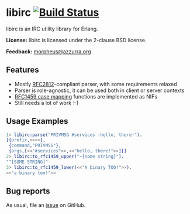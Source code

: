 # libirc [![Build Status](https://secure.travis-ci.org/rfc1459/libirc.png)](http://travis-ci.org/rfc1459/libirc)

libirc is an IRC utility library for Erlang.

**License:** libirc is licensed under the 2-clause BSD license.

**Feedback:** morpheus@azzurra.org


## Features

* Mostly [RFC2812][]-compliant parser, with some requirements relaxed
* Parser is role-agnostic, it can be used both in client or server contexts
* [RFC1459 case mapping][rfc1459] functions are implemented as NIFs
* Still needs a lot of work :-)


## Usage Examples

```erlang
1> libirc:parse("PRIVMSG #services :hello, there!").
[{prefix,<<>>},
 {command,"PRIVMSG"},
 {args,[<<"#services">>,<<"hello, there!">>]}]
2> libirc:to_rfc1459_upper("~{some string}").
"^[SOME STRING]"
3> libirc:to_rfc1459_lower(<<"A binary TOO!">>).
<<"a binary too!">>
```


## Bug reports

As usual, file an [issue][] on GitHub.

[RFC2812]: http://tools.ietf.org/html/rfc2812#section-2.3.1
[rfc1459]: http://tools.ietf.org/html/rfc1459#section-2.2
[issue]: https://github.com/rfc1459/libirc/issues/new
